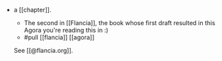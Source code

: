 - a [[chapter]].
  - The second in [[Flancia]], the book whose first draft resulted in this Agora you're reading this in :)
  - #pull [[flancia]] [[agora]]

  See [[@flancia.org]].
